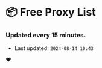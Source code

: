 # :package: Free Proxy List
### Updated every 15 minutes.

- Last updated: `2024-08-14 10:43`

:heart:
